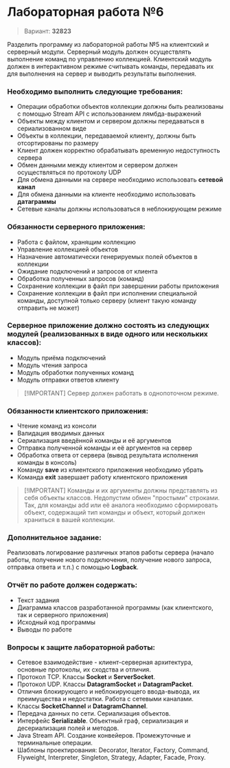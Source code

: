 # Лабораторная работа №6

> Вариант: **32823**

Разделить программу из лабораторной работы №5 на клиентский и серверный модули. Серверный модуль должен осуществлять выполнение команд по управлению коллекцией. Клиентский модуль должен в интерактивном режиме считывать команды, передавать их для выполнения на сервер и выводить результаты выполнения.

### Необходимо выполнить следующие требования:

- Операции обработки объектов коллекции должны быть реализованы с помощью Stream API с использованием лямбда-выражений
- Объекты между клиентом и сервером должны передаваться в сериализованном виде
- Объекты в коллекции, передаваемой клиенту, должны быть отсортированы по размеру
- Клиент должен корректно обрабатывать временную недоступность сервера
- Обмен данными между клиентом и сервером должен осуществляться по протоколу UDP
- Для обмена данными на сервере необходимо использовать **сетевой канал**
- Для обмена данными на клиенте необходимо использовать **датаграммы**
- Сетевые каналы должны использоваться в неблокирующем режиме

### Обязанности серверного приложения:

- Работа с файлом, хранящим коллекцию
- Управление коллекцией объектов
- Назначение автоматически генерируемых полей объектов в коллекции
- Ожидание подключений и запросов от клиента
- Обработка полученных запросов (команд)
- Сохранение коллекции в файл при завершении работы приложения
- Сохранение коллекции в файл при исполнении специальной команды, доступной только серверу (клиент такую команду отправить не может)

### Серверное приложение должно состоять из следующих модулей (реализованных в виде одного или нескольких классов):
- Модуль приёма подключений
- Модуль чтения запроса
- Модуль обработки полученных команд
- Модуль отправки ответов клиенту

> [!IMPORTANT] Сервер должен работать в однопоточном режиме.

### Обязанности клиентского приложения:

- Чтение команд из консоли
- Валидация вводимых данных
- Сериализация введённой команды и её аргументов
- Отправка полученной команды и её аргументов на сервер
- Обработка ответа от сервера (вывод результата исполнения команды в консоль)
- Команду **save** из клиентского приложения необходимо убрать
- Команда **exit** завершает работу клиентского приложения

> [!IMPORTANT] Команды и их аргументы должны представлять из себя объекты классов. Недопустим обмен "простыми" строками. Так, для команды add или её аналога необходимо сформировать объект, содержащий тип команды и объект, который должен храниться в вашей коллекции.

### Дополнительное задание:
Реализовать логирование различных этапов работы сервера (начало работы, получение нового подключения, получение нового запроса, отправка ответа и т.п.) с помощью **Logback**.

### Отчёт по работе должен содержать:
- Текст задания
- Диаграмма классов разработанной программы (как клиентского, так и серверного приложения)
- Исходный код программы
- Выводы по работе

### Вопросы к защите лабораторной работы:
- Сетевое взаимодействие - клиент-серверная архитектура, основные протоколы, их сходства и отличия.
- Протокол TCP. Классы **Socket** и **ServerSocket**.
- Протокол UDP. Классы **DatagramSocket** и **DatagramPacket**.
- Отличия блокирующего и неблокирующего ввода-вывода, их преимущества и недостатки. Работа с сетевыми каналами.
- Классы **SocketChannel** и **DatagramChannel**.
- Передача данных по сети. Сериализация объектов.
- Интерфейс **Serializable**. Объектный граф, сериализация и десериализация полей и методов.
- Java Stream API. Создание конвейеров. Промежуточные и терминальные операции.
- Шаблоны проектирования: Decorator, Iterator, Factory, Command, Flyweight, Interpreter, Singleton, Strategy, Adapter, Facade, Proxy.